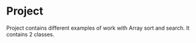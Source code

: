 #       Project

Project contains different examples of
work with Array sort and search. 
It contains 2 classes.